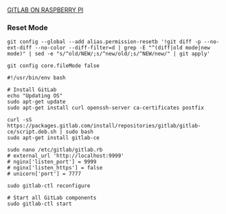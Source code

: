 [GITLAB ON RASPBERRY PI](https://x-team.com/blog/alternatives-to-github-including-github/)

### Reset Mode
```
git config --global --add alias.permission-resetb '!git diff -p --no-ext-diff --no-color --diff-filter=d | grep -E "^(diff|old mode|new mode)" | sed -e "s/^old/NEW/;s/^new/old/;s/^NEW/new/" | git apply'
```

```
git config core.fileMode false
```

```
#!/usr/bin/env bash

# Install GitLab
echo "Updating OS"
sudo apt-get update
sudo apt-get install curl openssh-server ca-certificates postfix

curl -sS https://packages.gitlab.com/install/repositories/gitlab/gitlab-ce/script.deb.sh | sudo bash
sudo apt-get install gitlab-ce

sudo nano /etc/gitlab/gitlab.rb
# external_url 'http://localhost:9999'
# nginx['listen_port'] = 9999
# nginx['listen_https'] = false
# unicorn['port'] = 7777

sudo gitlab-ctl reconfigure

# Start all GitLab components
sudo gitlab-ctl start
```
